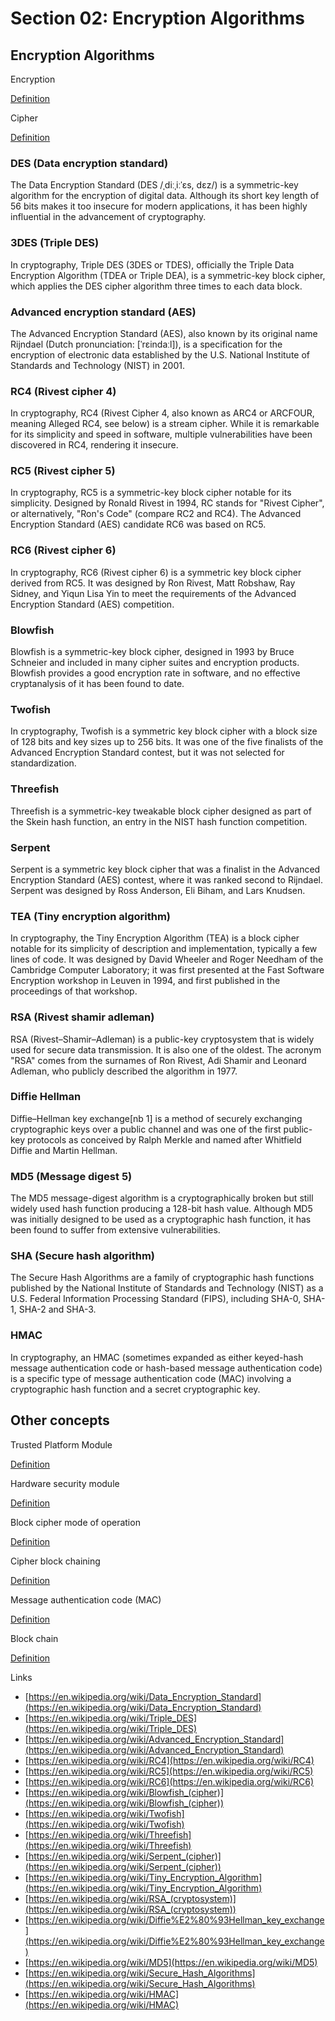 # Section 02: Encryption Algorithms

## Encryption Algorithms
Encryption

[Definition](../definitions/definitions_E.md#encryption)

Cipher

[Definition](../definitions/definitions_C.md#cipher)

### DES (Data encryption standard)
The Data Encryption Standard (DES /ˌdiːˌiːˈɛs, dɛz/) is a symmetric-key algorithm for the encryption of digital data.
Although its short key length of 56 bits makes it too insecure for modern applications, it has been highly influential in the advancement of cryptography.

### 3DES (Triple DES)
In cryptography, Triple DES (3DES or TDES), officially the Triple Data Encryption Algorithm (TDEA or Triple DEA), is a symmetric-key block cipher, which applies the DES cipher algorithm three times to each data block.

### Advanced encryption standard (AES)
The Advanced Encryption Standard (AES), also known by its original name Rijndael (Dutch pronunciation: [ˈrɛindaːl]), is a specification for the encryption of electronic data established by the U.S. National Institute of Standards and Technology (NIST) in 2001.

### RC4 (Rivest cipher 4)
In cryptography, RC4 (Rivest Cipher 4, also known as ARC4 or ARCFOUR, meaning Alleged RC4, see below) is a stream cipher.
While it is remarkable for its simplicity and speed in software, multiple vulnerabilities have been discovered in RC4, rendering it insecure.

### RC5 (Rivest cipher 5)
In cryptography, RC5 is a symmetric-key block cipher notable for its simplicity.
Designed by Ronald Rivest in 1994, RC stands for "Rivest Cipher", or alternatively, "Ron's Code" (compare RC2 and RC4).
The Advanced Encryption Standard (AES) candidate RC6 was based on RC5.

### RC6 (Rivest cipher 6)
In cryptography, RC6 (Rivest cipher 6) is a symmetric key block cipher derived from RC5.
It was designed by Ron Rivest, Matt Robshaw, Ray Sidney, and Yiqun Lisa Yin to meet the requirements of the Advanced Encryption Standard (AES) competition.

### Blowfish
Blowfish is a symmetric-key block cipher, designed in 1993 by Bruce Schneier and included in many cipher suites and encryption products.
Blowfish provides a good encryption rate in software, and no effective cryptanalysis of it has been found to date.

### Twofish
In cryptography, Twofish is a symmetric key block cipher with a block size of 128 bits and key sizes up to 256 bits.
It was one of the five finalists of the Advanced Encryption Standard contest, but it was not selected for standardization.

### Threefish
Threefish is a symmetric-key tweakable block cipher designed as part of the Skein hash function, an entry in the NIST hash function competition.

### Serpent
Serpent is a symmetric key block cipher that was a finalist in the Advanced Encryption Standard (AES) contest, where it was ranked second to Rijndael.
Serpent was designed by Ross Anderson, Eli Biham, and Lars Knudsen.

### TEA (Tiny encryption algorithm)
In cryptography, the Tiny Encryption Algorithm (TEA) is a block cipher notable for its simplicity of description and implementation, typically a few lines of code.
It was designed by David Wheeler and Roger Needham of the Cambridge Computer Laboratory; it was first presented at the Fast Software Encryption workshop in Leuven in 1994, and first published in the proceedings of that workshop.

### RSA (Rivest shamir adleman)
RSA (Rivest–Shamir–Adleman) is a public-key cryptosystem that is widely used for secure data transmission.
It is also one of the oldest.
The acronym "RSA" comes from the surnames of Ron Rivest, Adi Shamir and Leonard Adleman, who publicly described the algorithm in 1977.

### Diffie Hellman
Diffie–Hellman key exchange[nb 1] is a method of securely exchanging cryptographic keys over a public channel and was one of the first public-key protocols as conceived by Ralph Merkle and named after Whitfield Diffie and Martin Hellman.

### MD5 (Message digest 5)
The MD5 message-digest algorithm is a cryptographically broken but still widely used hash function producing a 128-bit hash value. Although MD5 was initially designed to be used as a cryptographic hash function, it has been found to suffer from extensive vulnerabilities.

### SHA (Secure hash algorithm)
The Secure Hash Algorithms are a family of cryptographic hash functions published by the National Institute of Standards and Technology (NIST) as a U.S. Federal Information Processing Standard (FIPS), including SHA-0, SHA-1, SHA-2 and SHA-3.

### HMAC
In cryptography, an HMAC (sometimes expanded as either keyed-hash message authentication code or hash-based message authentication code) is a specific type of message authentication code (MAC) involving a cryptographic hash function and a secret cryptographic key.

## Other concepts
Trusted Platform Module

[Definition](../definitions/definitions_T.md#trusted-platform-module)

Hardware security module

[Definition](../definitions/definitions_H.md#hardware-security-module)

Block cipher mode of operation

[Definition](../definitions/definitions_B.md#block-cipher-mode-of-operation)

Cipher block chaining

[Definition](../definitions/definitions_C.md#cipher-block-chaining)

Message authentication code (MAC)

[Definition](../definitions/definitions_M.md#message-authentication-code)

Block chain

[Definition](../definitions/definitions_B.md#block-chain)

Links
- [https://en.wikipedia.org/wiki/Data_Encryption_Standard](https://en.wikipedia.org/wiki/Data_Encryption_Standard)
- [https://en.wikipedia.org/wiki/Triple_DES](https://en.wikipedia.org/wiki/Triple_DES)
- [https://en.wikipedia.org/wiki/Advanced_Encryption_Standard](https://en.wikipedia.org/wiki/Advanced_Encryption_Standard)
- [https://en.wikipedia.org/wiki/RC4](https://en.wikipedia.org/wiki/RC4)
- [https://en.wikipedia.org/wiki/RC5](https://en.wikipedia.org/wiki/RC5)
- [https://en.wikipedia.org/wiki/RC6](https://en.wikipedia.org/wiki/RC6)
- [https://en.wikipedia.org/wiki/Blowfish_(cipher)](https://en.wikipedia.org/wiki/Blowfish_(cipher))
- [https://en.wikipedia.org/wiki/Twofish](https://en.wikipedia.org/wiki/Twofish)
- [https://en.wikipedia.org/wiki/Threefish](https://en.wikipedia.org/wiki/Threefish)
- [https://en.wikipedia.org/wiki/Serpent_(cipher)](https://en.wikipedia.org/wiki/Serpent_(cipher))
- [https://en.wikipedia.org/wiki/Tiny_Encryption_Algorithm](https://en.wikipedia.org/wiki/Tiny_Encryption_Algorithm)
- [https://en.wikipedia.org/wiki/RSA_(cryptosystem)](https://en.wikipedia.org/wiki/RSA_(cryptosystem))
- [https://en.wikipedia.org/wiki/Diffie%E2%80%93Hellman_key_exchange](https://en.wikipedia.org/wiki/Diffie%E2%80%93Hellman_key_exchange)
- [https://en.wikipedia.org/wiki/MD5](https://en.wikipedia.org/wiki/MD5)
- [https://en.wikipedia.org/wiki/Secure_Hash_Algorithms](https://en.wikipedia.org/wiki/Secure_Hash_Algorithms)
- [https://en.wikipedia.org/wiki/HMAC](https://en.wikipedia.org/wiki/HMAC)
